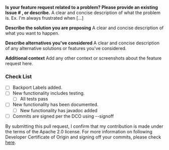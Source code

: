 **Is your feature request related to a problem? Please provide an existing Issue # , or describe.**
A clear and concise description of what the problem is. Ex. I'm always frustrated when [...]

**Describe the solution you are proposing**
A clear and concise description of what you want to happen.

**Describe alternatives you've considered**
A clear and concise description of any alternative solutions or features you've considered.

**Additional context**
Add any other context or screenshots about the feature request here.

### Check List
- [ ] Backport Labels added.
- [ ] New functionality includes testing.
  - [ ] All tests pass
- [ ] New functionality has been documented.
  - [ ] New functionality has javadoc added
- [ ] Commits are signed per the DCO using --signoff

By submitting this pull request, I confirm that my contribution is made under the terms of the Apache 2.0 license.
For more information on following Developer Certificate of Origin and signing off your commits, please check [here](https://github.com/opensearch-project/performance-analyzer/blob/main/CONTRIBUTING.md#developer-certificate-of-origin).
